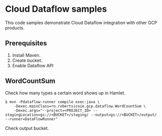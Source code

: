 Cloud Dataflow samples 
=

This code samples demonstrate Cloud Dataflow integration with other GCP products.

Prerequisites
-
1. Install Maven.
1. Create bucket.
1. Enable Dataflow API


WordCountSum
-
Check how many types a certain word shows up in Hamlet.
```
$ mvn -Pdataflow-runner compile exec:java \
    -Dexec.mainClass=ro.robertsicoie.gcp.dataflow.WordCountSum \
    -Dexec.args="--project=<PROJECT_ID> --stagingLocation=gs://<BUCKET>/staging/ --output=gs://<BUCKET>/output/ --runner=DataFlowRunner"
```

Check output bucket.